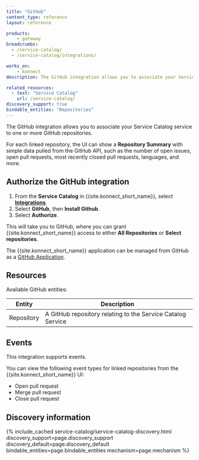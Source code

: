 ```yaml
---
title: "GitHub"
content_type: reference
layout: reference

products:
    - gateway
breadcrumbs:
  - /service-catalog/
  - /service-catalog/integrations/

works_on:
    - konnect
description: The GitHub integration allows you to associate your Service Catalog Service to one or more GitHub repositories. 

related_resources:
  - text: "Service Catalog"
    url: /service-catalog/
discovery_support: true
bindable_entities: "Repositories"
---
```


The GitHub integration allows you to associate your Service Catalog service to one or more GitHub repositories.

For each linked repository, the UI can show a **Repository Summary** with simple data pulled from the GitHub API, such as the number of open issues, open pull requests, most recently closed pull requests, languages, and more.

## Authorize the GitHub integration

1. From the **Service Catalog** in {{site.konnect_short_name}}, select **[Integrations](https://cloud.konghq.com/us/service-catalog/integrations)**. 
2. Select **GitHub**, then **Install Github**.
3. Select **Authorize**. 


This will take you to GitHub, where you can grant {{site.konnect_short_name}} access to either **All Repositories** or **Select repositories**. 

The {{site.konnect_short_name}} application can be managed from GitHub as a [GitHub Application](https://docs.github.com/en/apps/using-github-apps/authorizing-github-apps).

## Resources

Available GitHub entities:


Entity  | Description
-------|-------------
Repository | A GitHub repository relating to the Service Catalog Service

## Events

This integration supports events.

You can view the following event types for linked repositories from the {{site.konnect_short_name}} UI:

* Open pull request
* Merge pull request
* Close pull request


## Discovery information

<!-- vale off-->

{% include_cached service-catalog/service-catalog-discovery.html 
   discovery_support=page.discovery_support
   discovery_default=page.discovery_default
   bindable_entities=page.bindable_entities
   mechanism=page.mechanism %}

<!-- vale on-->